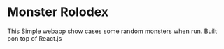 # Monster Rolodex
This Simple webapp show cases some random monsters when run.
Built pon top of React.js

